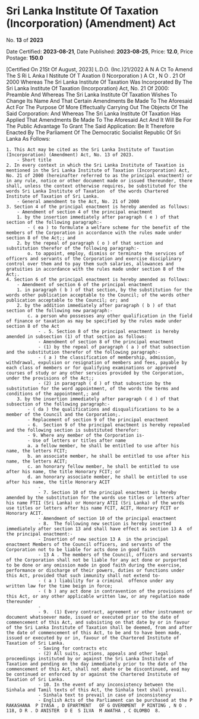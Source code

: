 # Sri Lanka Institute Of Taxation (Incorporation) (Amendment) Act

No. **13** of **2023**

Date Certified: **2023-08-21**, Date Published: **2023-08-25**, Price: **12.0**, Price Postage: **150.0**

[Certified On 21St Of August, 2023]
L.D.O. (Inc.)21/2022
A N   A Ct    To    Amend   The  S Ri  L Anka  I Nstitute   Of  T Axation (I Ncorporation ) A Ct , N O . 21  Of  2000
Whereas The Sri Lanka Institute Of Taxation Was Incorporated By The Sri Lanka Institute Of Taxation (Incorporation) Act, No. 21 Of 2000:
Preamble
And Whereas The Sri Lanka Institute Of Taxation Wishes To Change Its Name And That Certain Amendments Be Made To The Aforesaid Act For The Purpose Of More Effectually Carrying Out The Objects Of The Said Corporation:
And Whereas The Sri Lanka Institute Of Taxation Has Applied That Amendments Be Made To The Aforesaid Act And It Will Be For The Public Advantage To Grant The Said Application:
Be It Therefore Enacted By The Parliament Of The Democratic Socialist Republic Of Sri Lanka As Follows:

    1. This Act may be cited as the Sri Lanka Institute of Taxation (Incorporation) (Amendment) Act, No. 13 of 2023.
        - Short title
    2. In every context in which the Sri Lanka Institute of Taxation is mentioned in the Sri Lanka Institute of Taxation (Incorporation) Act, No. 21 of 2000 (hereinafter referred to as the principal enactment) or in any rule, notice or other document made or issued thereunder, there shall, unless the context otherwise requires, be substituted for the words Sri Lanka Institute of Taxation  of the words Chartered Institute of Taxation of Sri Lanka.
        - General amendment to the Act, No. 21 of 2000
    3. Section 4 of the principal enactment is hereby amended as follows:
        - Amendment of section 4 of the principal enactment
        1. by the insertion immediately after paragraph ( e ) of that section of the following paragraph:-
            - ( ea ) to formulate a welfare scheme for the benefit of the members of the Corporation in accordance with the rules made under section 8 of the Act;; and
        2. by the repeal of paragraph ( o ) of that section and substitution therefor of the following paragraph:-
            o. to appoint, employ, dismiss or terminate the services of officers and servants of the Corporation and exercise disciplinary control over them and to pay them such salaries, allowances and gratuities in accordance with the rules made under section 8 of the Act;.
    4. Section 6 of the principal enactment is hereby amended as follows:
        - Amendment of section 6 of the principal enactment
        1. in paragraph ( b ) of that section, by the substitution for the words other publication acceptable to the Council; of the words other publication acceptable to the Council; or; and
        2. by the addition immediately after paragraph ( b ) of that section of the following new paragraph:-
            c. a person who possesses any other qualification in the field of finance or taxation as may be specified by the rules made under section 8 of the Act
                - . 5. Section 8 of the principal enactment is hereby amended in subsection (1) of that section as follows:
                - Amendment of section 8 of the principal enactment
                - (1) by the repeal of paragraph ( a ) of that subsection and the substitution therefor of the following paragraph:-
                - ( a ) the classification of membership, admission, withdrawal, expulsion or resignation of members and fees, payable by each class of members or for qualifying examinations or approved courses of study or any other services provided by the Corporation, under the provisions of the Act;;
                - (2) in paragraph ( d ) of that subsection by the substitution for the word appointment, of the words the terms and conditions of the appointment,; and
        3. by the insertion immediately after paragraph ( d ) of that subsection of the following paragraph:-
            - ( da ) the qualifications and disqualifications to be a member of the Council and the Corporation;.
            - Replacement of section 9 of the principal enactment
            - 6.  Section 9 of the principal enactment is hereby repealed and the following section is substituted therefor:
            - 9. Where any member of the Corporation is-
            - Use of letters or titles after name
            a. a fellow member, he shall be entitled to use after his name, the letters FCIT;
            b. an associate member, he shall be entitled to use after his name, the letters ACIT;
            c. an honorary fellow member, he shall be entitled to use after his name, the title Honorary FCIT; or
            d. an honorary associate member, he shall be entitled to use after his name, the title Honorary ACIT
                - 
                - 7. Section 10 of the principal enactment is hereby amended by the substitution for the words use titles or letters after his name FTII (Sri Lanka) or Honorary ATII (Sri Lanka) of the words use titles or letters after his name FCIT, ACIT, Honorary FCIT or Honorary ACIT.
                - Amendment of section 10 of the principal enactment
                - 8.  The following new section is hereby inserted immediately after section 13 and shall have effect as section 13 A  of the principal enactment:-
                - Insertion of new section 13 A  in the principal enactment Members of the Council officers, and servants of the Corporation not to be liable for acts done in good faith
                - 13 A . The members of the Council, officers and servants of the Corporation shall not be liable for any act done or purported to be done or any omission made in good faith during the exercise, performance or discharge of their powers, duties or functions under this Act, provided that such immunity shall not extend to-
                - ( a ) liability for a criminal  offence under any written law for the time beign in force;
                - ( b ) any act done in contravention of the provisions of this Act, or any other applicable written law, or any regulation made thereunder
                - 
                - 9.  (1) Every contract, agreement or other instrument or document whatsoever made, issued or executed prior to the date of commencement of this Act, and subsisting on that date by or in favour of the Sri Lanka Institute of Taxation shall be deemed, from and after the date of commencement of this Act, to be and to have been made, issued or executed by or in, favour of the Chartered Institute of Taxation of Sri Lanka.
                - Saving for contracts etc
                - (2) All suits, actions, appeals and other legal proceedings instituted by or against the Sri Lanka Institute of Taxation and pending on the day immediately prior to the date of the commencement of this Act, shall not abate or be discontinued, and may be continued or enforced by or against the Chartered Institute of Taxation of Sri Lanka.
                - 10. In the event of any inconsistency between the Sinhala and Tamil texts of this Act, the Sinhala text shall prevail.
                - Sinhala text to prevail in case of inconsistency
                - English Acts of the Parliament can be purchased at the P RAKASHANA  P IYASA , D EPARTMENT   OF G OVERNMENT  P RINTING , N O . 118, D R . D ANISTER  D E  S ILVA  M AWATHA , C OLOMBO  8.
